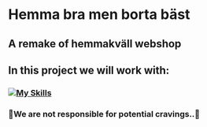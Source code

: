 # Hemma bra men borta bäst

## A remake of hemmakväll webshop

## In this project we will work with: 
### [![My Skills](https://skills.thijs.gg/icons?i=ts,html,css,bootstrap)](https://skills.thijs.gg)

### 🚨We are not responsible for potential cravings..🚨

